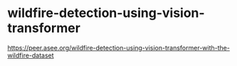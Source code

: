 # wildfire-detection-using-vision-transformer
https://peer.asee.org/wildfire-detection-using-vision-transformer-with-the-wildfire-dataset
